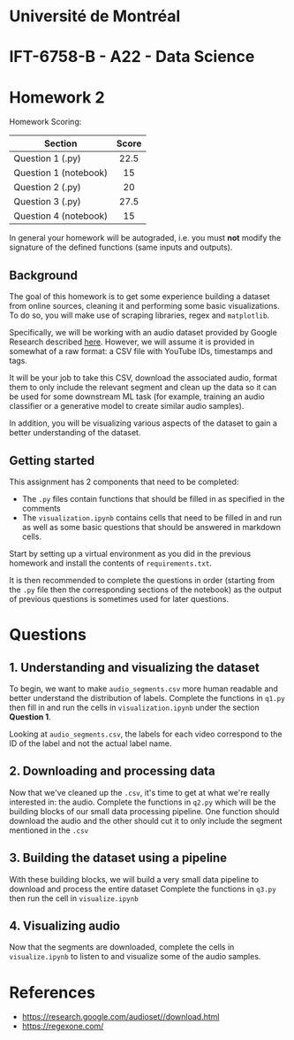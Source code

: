 # Université de Montréal

# IFT-6758-B  -  A22  -  Data Science 

# Homework 2

Homework Scoring:

| Section                       | Score|
|-------------------------------|:-----:|
| Question 1 (.py)                    | 22.5  |
| Question 1 (notebook)                | 15  |
| Question 2 (.py)                    | 20  |
| Question 3 (.py)                   | 27.5    |
| Question 4 (notebook)                      | 15   |

<!-- This should total to 100 -->

In general your homework will be autograded, i.e. you must **not** modify the signature of the defined functions (same inputs and outputs).

## Background

<!-- When writing text in markdown, please do one line per sentence!  -->

The goal of this homework is to get some experience building a dataset from online sources, cleaning it and performing some basic visualizations.
To do so, you will make use of scraping libraries, regex and `matplotlib`.

Specifically, we will be working with an audio dataset provided by Google Research described [here](https://research.google.com/audioset//download.html). 
However, we will assume it is provided in somewhat of a raw format: a CSV file with YouTube IDs, timestamps and tags.

It will be your job to take this CSV, download the associated audio, format them to only include the relevant segment and clean up the data so it can be used for some downstream ML task (for example, training an audio classifier or a generative model to create similar audio samples).

In addition, you will be visualizing various aspects of the dataset to gain a better understanding of the dataset.

## Getting started

This assignment has 2 components that need to be completed:
- The `.py` files contain functions that should be filled in as specified in the comments
- The `visualization.ipynb` contains cells that need to be filled in and run as well as some basic questions that should be answered in markdown cells.

Start by setting up a virtual environment as you did in the previous homework and install the contents of `requirements.txt`.

It is then recommended to complete the questions in order (starting from the `.py` file then the corresponding sections of the notebook) as the output of previous questions is sometimes used for later questions.

# Questions

## 1. Understanding and visualizing the dataset

To begin, we want to make `audio_segments.csv` more human readable and better understand the distribution of labels.
Complete the functions in `q1.py` then fill in and run the cells in `visualization.ipynb` under the section **Question 1**.

Looking at `audio_segments.csv`, the labels for each video correspond to the ID of the label and not the actual label name.

## 2. Downloading and processing data

Now that we've cleaned up the `.csv`, it's time to get at what we're really interested in: the audio.
Complete the functions in `q2.py` which will be the building blocks of our small data processing pipeline.
One function should download the audio and the other should cut it to only include the segment mentioned in the `.csv`

## 3. Building the dataset using a pipeline

With these building blocks, we will build a very small data pipeline to download and process the entire dataset
Complete the functions in `q3.py` then run the cell in `visualize.ipynb`

## 4. Visualizing audio
Now that the segments are downloaded, complete the cells in `visualize.ipynb` to listen to and visualize some of the audio samples.

# References
- https://research.google.com/audioset//download.html
- https://regexone.com/ 